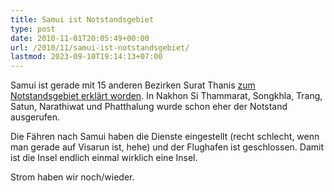```yaml
---
title: Samui ist Notstandsgebiet
type: post
date: 2010-11-01T20:05:49+00:00
url: /2010/11/samui-ist-notstandsgebiet/
lastmod: 2023-09-10T19:14:13+07:00
---
```

Samui ist gerade mit 15 anderen Bezirken Surat Thanis [zum Notstandsgebiet erklärt worden][1]. In Nakhon Si Thammarat, Songkhla, Trang, Satun, Narathiwat und Phatthalung wurde schon eher der Notstand ausgerufen.

Die Fähren nach Samui haben die Dienste eingestellt (recht schlecht, wenn man gerade auf Visarun ist, hehe) und der Flughafen ist geschlossen. Damit ist die Insel endlich einmal wirklich eine Insel.

Strom haben wir noch/wieder.

 [1]: http://www.bangkokpost.com/breakingnews/204447/surat-thani-a-disaster-zone
